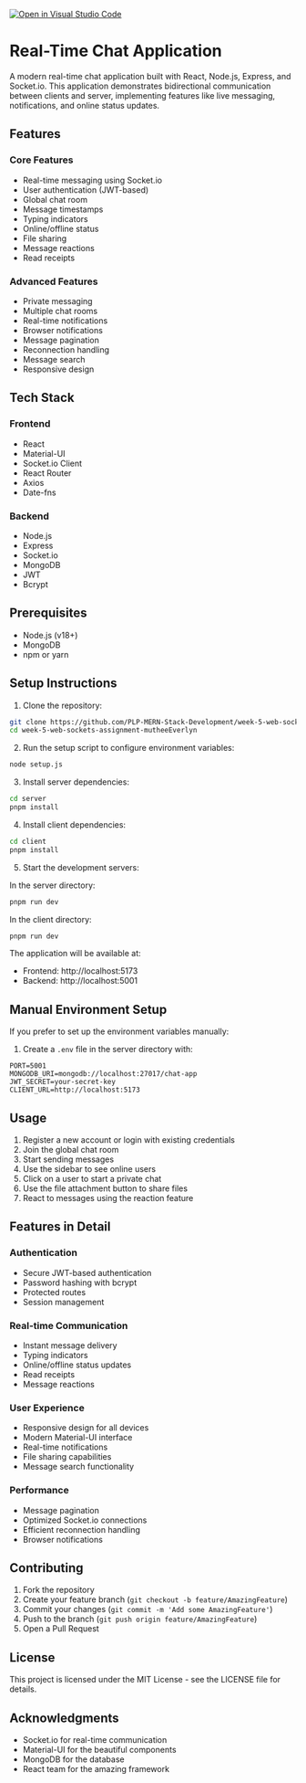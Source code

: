 [![Open in Visual Studio Code](https://classroom.github.com/assets/open-in-vscode-2e0aaae1b6195c2367325f4f02e2d04e9abb55f0b24a779b69b11b9e10269abc.svg)](https://classroom.github.com/online_ide?assignment_repo_id=19767741&assignment_repo_type=AssignmentRepo)
# Real-Time Chat Application

A modern real-time chat application built with React, Node.js, Express, and Socket.io. This application demonstrates bidirectional communication between clients and server, implementing features like live messaging, notifications, and online status updates.

## Features

### Core Features
- Real-time messaging using Socket.io
- User authentication (JWT-based)
- Global chat room
- Message timestamps
- Typing indicators
- Online/offline status
- File sharing
- Message reactions
- Read receipts

### Advanced Features
- Private messaging
- Multiple chat rooms
- Real-time notifications
- Browser notifications
- Message pagination
- Reconnection handling
- Message search
- Responsive design

## Tech Stack

### Frontend
- React
- Material-UI
- Socket.io Client
- React Router
- Axios
- Date-fns

### Backend
- Node.js
- Express
- Socket.io
- MongoDB
- JWT
- Bcrypt

## Prerequisites

- Node.js (v18+)
- MongoDB
- npm or yarn

## Setup Instructions

1. Clone the repository:
```bash
git clone https://github.com/PLP-MERN-Stack-Development/week-5-web-sockets-assignment-mutheeEverlyn.git
cd week-5-web-sockets-assignment-mutheeEverlyn
```

2. Run the setup script to configure environment variables:
```bash
node setup.js
```

3. Install server dependencies:
```bash
cd server
pnpm install
```

4. Install client dependencies:
```bash
cd client
pnpm install
```

5. Start the development servers:

In the server directory:
```bash
pnpm run dev
```

In the client directory:
```bash
pnpm run dev
```

The application will be available at:
- Frontend: http://localhost:5173
- Backend: http://localhost:5001

## Manual Environment Setup

If you prefer to set up the environment variables manually:

1. Create a `.env` file in the server directory with:
```
PORT=5001
MONGODB_URI=mongodb://localhost:27017/chat-app
JWT_SECRET=your-secret-key
CLIENT_URL=http://localhost:5173
```

## Usage

1. Register a new account or login with existing credentials
2. Join the global chat room
3. Start sending messages
4. Use the sidebar to see online users
5. Click on a user to start a private chat
6. Use the file attachment button to share files
7. React to messages using the reaction feature

## Features in Detail

### Authentication
- Secure JWT-based authentication
- Password hashing with bcrypt
- Protected routes
- Session management

### Real-time Communication
- Instant message delivery
- Typing indicators
- Online/offline status updates
- Read receipts
- Message reactions

### User Experience
- Responsive design for all devices
- Modern Material-UI interface
- Real-time notifications
- File sharing capabilities
- Message search functionality

### Performance
- Message pagination
- Optimized Socket.io connections
- Efficient reconnection handling
- Browser notifications

## Contributing

1. Fork the repository
2. Create your feature branch (`git checkout -b feature/AmazingFeature`)
3. Commit your changes (`git commit -m 'Add some AmazingFeature'`)
4. Push to the branch (`git push origin feature/AmazingFeature`)
5. Open a Pull Request

## License

This project is licensed under the MIT License - see the LICENSE file for details.

## Acknowledgments

- Socket.io for real-time communication
- Material-UI for the beautiful components
- MongoDB for the database
- React team for the amazing framework 
